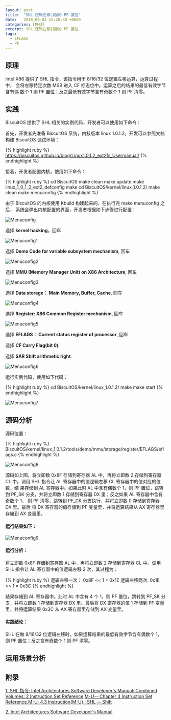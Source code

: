 ```yaml
---
layout: post
title:  "SHL 逻辑左移引起的 PF 置位"
date:   2018-09-03 15:28:30 +0800
categories: [MMU]
excerpt: SHL 逻辑左移引起的 PF 置位.
tags:
  - EFLAGS
  - PF
---
```


## 原理

Intel X86 提供了 SHL 指令，该指令用于 8/16/32 位逻辑左移运算，运算过程中，
会将左移特定次数 MSB 进入 CF 标志位中。运算之后的结果的最低有效字节含有偶
数个 1 则 PF 置位；反之最低有效字节含有奇数个 1 则 PF 清零。

## 实践

BiscuitOS 提供了 SHL 相关的实例代码，开发者可以使用如下命令：

首先，开发者先准备 BiscuitOS 系统，内核版本 linux 1.0.1.2。开发可以参照文档
构建 BiscuitOS 调试环境：

{% highlight ruby %}
https://biscuitos.github.io/blog/Linux1.0.1.2_ext2fs_Usermanual/
{% endhighlight %}


接着，开发者配置内核，使用如下命令：

{% highlight ruby %}
cd BiscuitOS
make clean
make update
make linux_1_0_1_2_ext2_defconfig
make
cd BiscuitOS/kernel/linux_1.0.1.2/
make clean
make menuconfig
{% endhighlight %}

由于 BiscuitOS 的内核使用 Kbuild 构建起来的，在执行完 make menuconfig 之后，
系统会弹出内核配置的界面，开发者根据如下步骤进行配置：

![Menuconfig](https://raw.githubusercontent.com/EmulateSpace/PictureSet/master/BiscuitOS/kernel/MMU000003.png)

选择 **kernel hacking**，回车

![Menuconfig1](https://raw.githubusercontent.com/EmulateSpace/PictureSet/master/BiscuitOS/kernel/MMU000004.png)

选择 **Demo Code for variable subsystem mechanism**, 回车

![Menuconfig2](https://raw.githubusercontent.com/EmulateSpace/PictureSet/master/BiscuitOS/kernel/MMU000005.png)

选择 **MMU (Memory Manager Unit) on X86 Architecture**, 回车

![Menuconfig3](https://raw.githubusercontent.com/EmulateSpace/PictureSet/master/BiscuitOS/kernel/MMU000006.png)

选择 **Data storage： Main  Memory, Buffer, Cache**, 回车

![Menuconfig4](https://raw.githubusercontent.com/EmulateSpace/PictureSet/master/BiscuitOS/kernel/MMU000007.png)

选择 **Register: X86 Common Register mechanism**, 回车

![Menuconfig5](https://raw.githubusercontent.com/EmulateSpace/PictureSet/master/BiscuitOS/kernel/MMU000008.png)

选择 **EFLAGS： Current status register of processor**, 回车

选择 **CF    Carry Flag(bit 0)**.

选择 **SAR  Shift arithmetic right**.

![Menuconfig6](https://raw.githubusercontent.com/EmulateSpace/PictureSet/master/BiscuitOS/kernel/MMU000083.png)

运行实例代码，使用如下代码：

{% highlight ruby %}
cd BiscuitOS/kernel/linux_1.0.1.2/
make 
make start
{% endhighlight %}

![Menuconfig7](https://raw.githubusercontent.com/EmulateSpace/PictureSet/master/BiscuitOS/kernel/MMU000157.png)

## 源码分析

源码位置：

{% highlight ruby %}
BiscuitOS/kernel/linux_1.0.1.2/tools/demo/mmu/storage/register/EFLAGS/eflags.c
{% endhighlight %}

![Menuconfig8](https://raw.githubusercontent.com/EmulateSpace/PictureSet/master/BiscuitOS/kernel/MMU000158.png)

源码如上图，将立即数 0x8F 存储到寄存器 AL 中，再将立即数 2 存储到寄存器 CL 
中。调用 SHL 指令让 AL 寄存器中的值逻辑左移 CL 寄存器中的值对应的位数，结
果存储到 AL 寄存器中。如果此时 AL 中含有偶数个 1，则 PF 置位，跳转到 PF_SK 
分支，并将立即数 1 存储到寄存器 DX 里；反之如果 AL 寄存器中含有奇数个 1，
则 PF 清零，跳转到 PF_CK 分支执行，并将立即数 0 存储到寄存器 DX 里。最后
将 DX 寄存器的值存储到 PF 变量里，并将运算结果从 AX 寄存器里存储到 AX 变量里。

#### 运行结果如下：

![Menuconfig9](https://raw.githubusercontent.com/EmulateSpace/PictureSet/master/BiscuitOS/kernel/MMU000159.png)

#### 运行分析：

将立即数 0x8F 存储到寄存器 AL 中，再将立即数 2 存储到寄存器 CL 中。调用 SHL 
指令让 AL 寄存器中的值逻辑左移 2 次，其过程为：

{% highlight ruby %}
逻辑左移一次： 0x8F  << 1 = 0x1E
逻辑左移两次:   0x1E   >> 1 = 0x3C
{% endhighlight %}

结果存储到 AL 寄存器中。此时 AL 中含有 4 个 1，则 PF 置位，跳转到 PF_SK 分
支，并将立即数 1 存储到寄存器 DX 里。最后将 DX 寄存器的值 1 存储到 PF 变量
里，并将运算结果 0x3C 从 AX 寄存器里存储到 AX 变量里。

#### 实践结论：

SHL 在做 8/16/32 位逻辑左移时，如果运算结果的最低有效字节含有偶数个 1，则 
PF 置位；反之含有奇数个 1 则 PF 清零。

## 运用场景分析

## 附录

[1. SHL 指令: Intel Architectures Software Developer's Manual: Combined Volumes: 2 Instruction Set Reference,M-U-- Chapter 4 Instruction Set Reference,M-U: 4.3 Instruction(M-U) : SHL -- Shift](https://software.intel.com/en-us/articles/intel-sdm)

[2. Intel Architectures Software Developer's Manual](https://github.com/BiscuitOS/Documentation/blob/master/Datasheet/Intel-IA32_DevelopmentManual.pdf)
